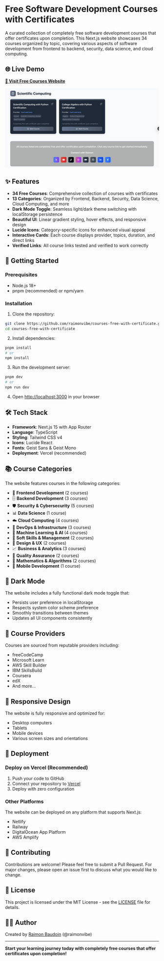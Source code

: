 # Free Software Development Courses with Certificates

A curated collection of completely free software development courses that offer certificates upon completion. This Next.js website showcases 34 courses organized by topic, covering various aspects of software development from frontend to backend, security, data science, and cloud computing.

## 🌐 Live Demo

**[🚀 Visit Free Courses Website](https://courses-free-with-certificate.vercel.app)**

![Free Courses Website](./courses.png)

## ✨ Features

- **34 Free Courses**: Comprehensive collection of courses with certificates
- **13 Categories**: Organized by Frontend, Backend, Security, Data Science, Cloud Computing, and more
- **Dark Mode Toggle**: Seamless light/dark theme switching with localStorage persistence
- **Beautiful UI**: Linear gradient styling, hover effects, and responsive design
- **Lucide Icons**: Category-specific icons for enhanced visual appeal
- **Interactive Cards**: Each course displays provider, topics, duration, and direct links
- **Verified Links**: All course links tested and verified to work correctly

## 🚀 Getting Started

### Prerequisites

- Node.js 18+ 
- pnpm (recommended) or npm/yarn

### Installation

1. Clone the repository:
```bash
git clone https://github.com/raimonvibe/courses-free-with-certificate.git
cd courses-free-with-certificate
```

2. Install dependencies:
```bash
pnpm install
# or
npm install
```

3. Run the development server:
```bash
pnpm dev
# or
npm run dev
```

4. Open [http://localhost:3000](http://localhost:3000) in your browser

## 🛠️ Tech Stack

- **Framework**: Next.js 15 with App Router
- **Language**: TypeScript
- **Styling**: Tailwind CSS v4
- **Icons**: Lucide React
- **Fonts**: Geist Sans & Geist Mono
- **Deployment**: Vercel (recommended)

## 📚 Course Categories

The website features courses in the following categories:

- 🎨 **Frontend Development** (2 courses)
- 🗄️ **Backend Development** (3 courses) 
- 🛡️ **Security & Cybersecurity** (5 courses)
- 📊 **Data Science** (1 course)
- ☁️ **Cloud Computing** (4 courses)
- 🔧 **DevOps & Infrastructure** (3 courses)
- 🧠 **Machine Learning & AI** (4 courses)
- 👥 **Soft Skills & Management** (2 courses)
- 🎨 **Design & UX** (2 courses)
- 📈 **Business & Analytics** (3 courses)
- 🧪 **Quality Assurance** (2 courses)
- 🔢 **Mathematics & Algorithms** (2 courses)
- 📱 **Mobile Development** (1 course)

## 🌙 Dark Mode

The website includes a fully functional dark mode toggle that:
- Persists user preference in localStorage
- Respects system color scheme preference
- Smoothly transitions between themes
- Updates all UI components consistently

## 🔗 Course Providers

Courses are sourced from reputable providers including:
- freeCodeCamp
- Microsoft Learn
- AWS Skill Builder
- IBM SkillsBuild
- Coursera
- edX
- And more...

## 📱 Responsive Design

The website is fully responsive and optimized for:
- Desktop computers
- Tablets
- Mobile devices
- Various screen sizes and orientations

## 🚀 Deployment

### Deploy on Vercel (Recommended)

1. Push your code to GitHub
2. Connect your repository to [Vercel](https://vercel.com)
3. Deploy with zero configuration

### Other Platforms

The website can be deployed on any platform that supports Next.js:
- Netlify
- Railway
- DigitalOcean App Platform
- AWS Amplify

## 🤝 Contributing

Contributions are welcome! Please feel free to submit a Pull Request. For major changes, please open an issue first to discuss what you would like to change.

## 📄 License

This project is licensed under the MIT License - see the [LICENSE](LICENSE) file for details.

## 👨‍💻 Author

Created by [Raimon Baudoin](https://github.com/raimonvibe) (@raimonvibe)

---

**Start your learning journey today with completely free courses that offer certificates upon completion!**
